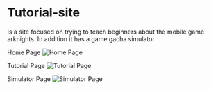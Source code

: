 # Tutorial-site

Is a site focused on trying to teach beginners about the mobile game arknights. In addition it has a game gacha simulator
 
 Home Page
![Home Page](https://user-images.githubusercontent.com/99422689/190283062-682ada9e-07f7-4d96-97a3-4c7e9567bcb0.png)

Tutorial Page
![Tutorial Page](https://user-images.githubusercontent.com/99422689/190283104-efc645fb-0923-4b38-b07f-1d3b5a206a27.png)

Simulator Page
![Simulator Page](https://user-images.githubusercontent.com/99422689/190283138-9c751617-2b6d-4806-8d75-fe588d4190ac.png)
